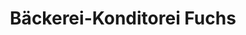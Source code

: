 ---
title: "Bäckerei-Konditorei Fuchs"
url: /schoemberg/baeckerei-konditorei-fuchs/
shop: Bäckerei
---